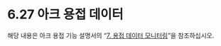 ﻿# 6.27 아크 용접 데이터

해당 내용은 아크 용접 기능 설명서의 “[7. 용접 데이터 모니터링](https://hrbook-hrc.web.app/#/view/doc-arc-weld/korean/7_Monitoring/README)”을 참조하십시오.